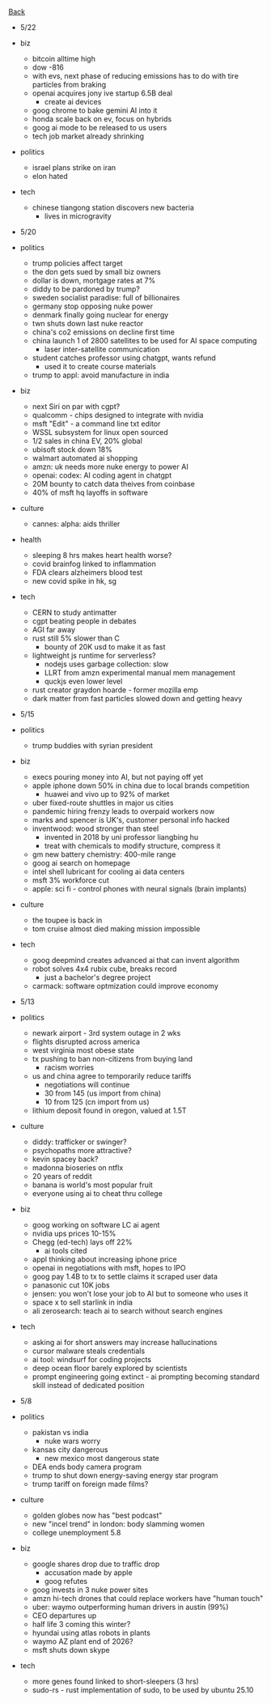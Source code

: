[Back](./index.md)

- 5/22
- biz
  - bitcoin alltime high
  - dow -816
  - with evs, next phase of reducing emissions has to do with tire particles from braking
  - openai acquires jony ive startup 6.5B deal
    - create ai devices
  - goog chrome to bake gemini AI into it
  - honda scale back on ev, focus on hybrids
  - goog ai mode to be released to us users
  - tech job market already shrinking
- politics
  - israel plans strike on iran
  - elon hated
- tech
  - chinese tiangong station discovers new bacteria
    - lives in microgravity

- 5/20
- politics
  - trump policies affect target
  - the don gets sued by small biz owners
  - dollar is down, mortgage rates at 7%
  - diddy to be pardoned by trump?
  - sweden socialist paradise: full of billionaires
  - germany stop opposing nuke power
  - denmark finally going nuclear for energy
  - twn shuts down last nuke reactor
  - china's co2 emissions on decline first time
  - china launch 1 of 2800 satellites to be used for AI space computing
    - laser inter-satellite communication
  - student catches professor using chatgpt, wants refund
    - used it to create course materials
  - trump to appl: avoid manufacture in india
- biz
  - next Siri on par with cgpt?
  - qualcomm - chips designed to integrate with nvidia
  - msft "Edit" - a command line txt editor
  - WSSL subsystem for linux open sourced
  - 1/2 sales in china EV, 20% global
  - ubisoft stock down 18%
  - walmart automated ai shopping
  - amzn: uk needs more nuke energy to power AI
  - openai: codex: AI coding agent in chatgpt
  - 20M bounty to catch data theives from coinbase
  - 40% of msft hq layoffs in software
- culture
  - cannes: alpha: aids thriller
- health
  - sleeping 8 hrs makes heart health worse?
  - covid brainfog linked to inflammation
  - FDA clears alzheimers blood test
  - new covid spike in hk, sg
- tech
  - CERN to study antimatter
  - cgpt beating people in debates
  - AGI far away
  - rust still 5% slower than C
    - bounty of 20K usd to make it as fast
  - lightweight js runtime for serverless?
    - nodejs uses garbage collection: slow
    - LLRT from amzn experimental manual mem management
    - quckjs even lower level
  - rust creator graydon hoarde - former mozilla emp
  - dark matter from fast particles slowed down and getting heavy

- 5/15
- politics
  - trump buddies with syrian president
- biz
  - execs pouring money into AI, but not paying off yet
  - apple iphone down 50% in china due to local brands competition
    - huawei and vivo up to 92% of market
  - uber fixed-route shuttles in major us cities
  - pandemic hiring frenzy leads to overpaid workers now
  - marks and spencer is UK's, customer personal info hacked
  - inventwood: wood stronger than steel
    - invented in 2018 by uni professor liangbing hu
    - treat with chemicals to modify structure, compress it
  - gm new battery chemistry: 400-mile range
  - goog ai search on homepage
  - intel shell lubricant for cooling ai data centers
  - msft 3% workforce cut
  - apple: sci fi - control phones with neural signals (brain implants)
- culture
  - the toupee is back in
  - tom cruise almost died making mission impossible
- tech
  - goog deepmind creates advanced ai that can invent algorithm
  - robot solves 4x4 rubix cube, breaks record
    - just a bachelor's degree project
  - carmack: software optmization could improve economy

- 5/13
- politics
  - newark airport - 3rd system outage in 2 wks
  - flights disrupted across america
  - west virginia most obese state
  - tx pushing to ban non-citizens from buying land
    - racism worries
  - us and china agree to temporarily reduce tariffs
    - negotiations will continue
    - 30 from 145 (us import from china)
    - 10 from 125 (cn import from us)
  - lithium deposit found in oregon, valued at 1.5T
- culture
  - diddy: trafficker or swinger?
  - psychopaths more attractive?
  - kevin spacey back?
  - madonna bioseries on ntflx
  - 20 years of reddit
  - banana is world's most popular fruit
  - everyone using ai to cheat thru college
- biz
  - goog working on software LC ai agent
  - nvidia ups prices 10-15%
  - Chegg (ed-tech) lays off 22%
    - ai tools cited
  - appl thinking about increasing iphone price
  - openai in negotiations with msft, hopes to IPO
  - goog pay 1.4B to tx to settle claims it scraped user data
  - panasonic cut 10K jobs
  - jensen: you won't lose your job to AI but to someone who uses it
  - space x to sell starlink in india
  - ali zerosearch: teach ai to search without search engines
- tech
  - asking ai for short answers may increase hallucinations
  - cursor malware steals credentials
  - ai tool: windsurf for coding projects
  - deep ocean floor barely explored by scientists
  - prompt engineering going extinct - ai prompting becoming standard skill instead of dedicated position

- 5/8
- politics
  - pakistan vs india
    - nuke wars worry
  - kansas city dangerous
    - new mexico most dangerous state
  - DEA ends body camera program
  - trump to shut down energy-saving energy star program
  - trump tariff on foreign made films?
- culture
  - golden globes now has "best podcast"
  - new "incel trend" in london: body slamming women
  - college unemployment 5.8
- biz
  - google shares drop due to traffic drop
    - accusation made by apple
    - goog refutes
  - goog invests in 3 nuke power sites
  - amzn hi-tech drones that could replace workers have "human touch"
  - uber: waymo outperforming human drivers in austin (99%)
  - CEO departures up
  - half life 3 coming this winter?
  - hyundai using atlas robots in plants
  - waymo AZ plant end of 2026?
  - msft shuts down skype
- tech
  - more genes found linked to short-sleepers (3 hrs)
  - sudo-rs - rust implementation of sudo, to be used by ubuntu 25.10